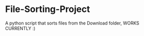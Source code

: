 # File-Sorting-Project
A python script that sorts files from the Download folder, WORKS CURRENTLY :)
